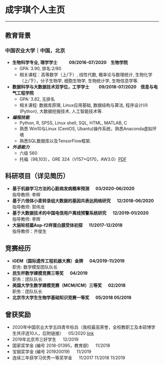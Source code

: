 # 成宇琪个人主页
---
## 教育背景

### 中国农业大学｜中国，北京 
- **生物科学专业, 理学学士 &emsp; &emsp; 09/2016-07/2020 &ensp; 生物学院**
  - GPA: 3.90, 排名:2/80
  - 相关课程：高等数学（上/下）, 线性代数, 概率论与数理统计, 生物化学（上/下），分子生物学, 细胞生物学, 生物统计学, 生物信息学等.
- **数据科学与大数据技术双学位，工学学士&emsp;&emsp; 09/2018-07/2020 &ensp; 信息与电气工程学院**
  - GPA: 3.82, 无排名
  - 相关课程: 数据库原理, Linux应用基础, 数据结构与算法, 程序设计I/II (Python), 大数据挖掘技术, 人工智能技术等.
- ***编程技能***
  - Python, R, SPSS, Linux shell, SQL, HTML, MATLAB, C
  - 熟悉 Win10与Linux (CentOS, Ubantu)操作系统，熟悉Anaconda虚拟环境
  - 熟悉SQL数据库以及TensorFlow框架.
- ***外语能力***
  - 六级 560
  - 托福（98,103），GRE 324（V157+Q170，AW3.0）[PDF](/CV/TGscore.pdf)

## 科研项目（详见简历）

- **基于机器学习方法的心脏病发病概率预测 &emsp; 03/2020-06/2020** 
<br>指导教师: 李辉
- **基于六倍体小麦转录组大数据的基因共表达网络研究 &emsp; 12/2018-06/2020** 
<br>指导教师: 郭伟龙
- **基于大数据技术的中国电信用户离线预警系统研究 &emsp; 12/2019-01/2020**
<br>指导教师: 李辉
- **大丽轮枝菌Asp-f2样蛋白膜受体初探 &emsp; 11/2017-12/2018**
<br>指导教师：齐俊生

## 竞赛经历

- **iGEM（国际遗传工程机器大赛）金牌 &emsp; 04/2019-11/2019**  <br> 职务: 数学模型团队队长
- **民生杯数学建模竞赛三等奖 &emsp; 04/2019** <br> 职务：团队队长
- **美国大学生数学建模竞赛（MCM/ICM）三等奖 &emsp; 02/2018** <br> 职务：团队队长
- **北京市大学生生物学基础知识竞赛一等奖 &emsp; 05/2018 05/2019**

## 曾获奖励

- 2020年中国农业大学五四青年标兵（我校最高荣誉，全校教职工及本硕博学生共评选10人，后附链接） &ensp; 05/2020 [link](http://news.cau.edu.cn/art/2020/4/27/art_8769_677104.html)
- 2019年北京市三好学生 &emsp; 12/2019
- 国家奖学金 (编号 2018-01395，教育部) &emsp; 11/2018
- 宝钢奖学金 (编号 201920019) &emsp; 11/2019
- 连续三年获学习优秀一等奖学金 &emsp; 11/2017 11/2018 11/2019
